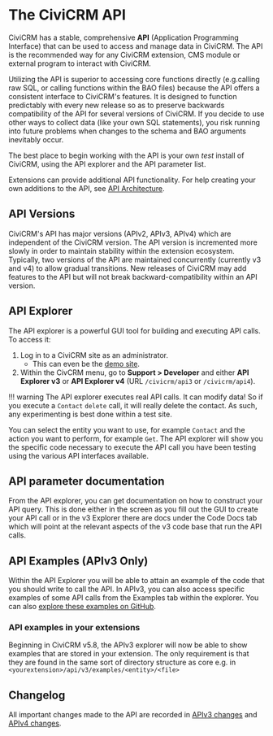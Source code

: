 # The CiviCRM API

CiviCRM has a stable, comprehensive **API** (Application Programming Interface) that can be used to access and manage data in CiviCRM. The API is the recommended way for any CiviCRM extension, CMS module or external program to interact with CiviCRM.

Utilizing the API is superior to accessing core functions directly (e.g.calling raw SQL, or calling functions within the BAO files) because the API offers a consistent interface to CiviCRM's features. It is designed to function predictably with every new release so as to preserve backwards compatibility of the API for several versions of CiviCRM. If you decide to use other ways to collect data (like your own SQL statements), you risk running into future problems when changes to the schema and BAO arguments inevitably occur.

The best place to begin working with the API is your own *test* install of CiviCRM, using the API explorer and the API parameter list.

Extensions can provide additional API functionality. For help creating your own additions to the API, see [API Architecture](api/v4/architecture.md).

## API Versions

CiviCRM's API has major versions (APIv2, APIv3, APIv4) which are independent of the CiviCRM version. The API version is incremented more slowly in order to maintain stability within the extension ecosystem. Typically, two versions of the API are maintained concurrently (currently v3 and v4) to allow gradual transitions. New releases of CiviCRM may add features to the API but will not break backward-compatibility within an API version.

## API Explorer

The API explorer is a powerful GUI tool for building and executing API calls. To access it:

1. Log in to a CiviCRM site as an administrator.
    * This can even be the [demo site](http://dmaster.demo.civicrm.org/).
2. Within the CivCRM menu, go to **Support > Developer** and either **API Explorer v3** or **API Explorer v4** (URL `/civicrm/api3` or `/civicrm/api4`).

!!! warning
    The API explorer executes real API calls. It can modify data! So if you execute a `Contact` `delete` call, it will really delete the contact. As such, any experimenting is best done within a test site.

You can select the entity you want to use, for example `Contact` and the action you want to perform, for example `Get`. The API explorer will show you the specific code necessary to execute the API call you have been testing using the various API interfaces available.

## API parameter documentation

From the API explorer, you can get documentation on how to construct your API query. This is done either in the screen as you fill out the GUI to create your API call or in the v3 Explorer there are docs under the Code Docs tab which will point at the relevant aspects of the v3 code base that run the API calls.

## API Examples (APIv3 Only)

Within the API Explorer you will be able to attain an example of the code that you should write to call the API. In APIv3, you can also access specific examples of some API calls from the Examples tab within the explorer. You can also [explore these examples on GitHub](https://github.com/civicrm/civicrm-core/tree/master/api/v3/examples).

### API examples in your extensions

Beginning in CiviCRM v5.8, the APIv3 explorer will now be able to show examples that are stored in your extension. The only requirement is that they are found in the same sort of directory structure as core e.g. in `<yourextension>/api/v3/examples/<entity>/<file>`

## Changelog

All important changes made to the API are recorded in [APIv3 changes](api/v3/changes.md) and [APIv4 changes](api/v4/changes.md).
